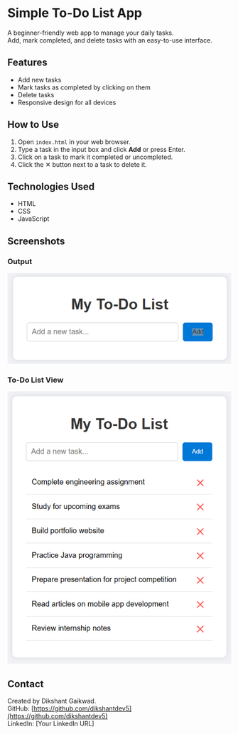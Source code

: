 # Simple To-Do List App

A beginner-friendly web app to manage your daily tasks.  
Add, mark completed, and delete tasks with an easy-to-use interface.

## Features

- Add new tasks  
- Mark tasks as completed by clicking on them  
- Delete tasks  
- Responsive design for all devices

## How to Use

1. Open `index.html` in your web browser.  
2. Type a task in the input box and click **Add** or press Enter.  
3. Click on a task to mark it completed or uncompleted.  
4. Click the ✕ button next to a task to delete it.

## Technologies Used

- HTML  
- CSS  
- JavaScript  

## Screenshots

### Output

![Output](Output.png)

### To-Do List View

![To-Do List](List%20TO%20DO.png)


## Contact

Created by Dikshant Gaikwad.  
GitHub: [https://github.com/dikshantdev5](https://github.com/dikshantdev5)  
LinkedIn: [Your LinkedIn URL]

